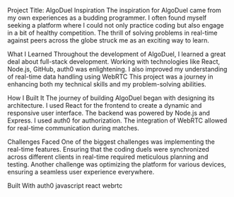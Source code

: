 Project Title: AlgoDuel
Inspiration
The inspiration for AlgoDuel came from my own experiences as a budding programmer. I often found myself seeking a platform where I could not only practice coding but also engage in a bit of healthy competition. The thrill of solving problems in real-time against peers across the globe struck me as an exciting way to learn.

What I Learned
Throughout the development of AlgoDuel, I learned a great deal about full-stack development. Working with technologies like React, Node.js, GitHub, auth0 was enlightening. I also improved my understanding of real-time data handling using WebRTC This project was a journey in enhancing both my technical skills and my problem-solving abilities.

How I Built It
The journey of building AlgoDuel began with designing its architecture. I used React for the frontend to create a dynamic and responsive user interface. The backend was powered by Node.js and Express. I used auth0 for authorization. The integration of WebRTC allowed for real-time communication during matches.

Challenges Faced
One of the biggest challenges was implementing the real-time features. Ensuring that the coding duels were synchronized across different clients in real-time required meticulous planning and testing. Another challenge was optimizing the platform for various devices, ensuring a seamless user experience everywhere.

Built With
auth0
javascript
react
webrtc
